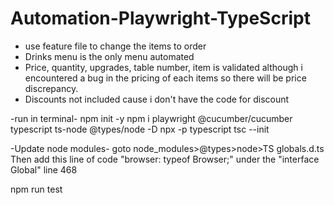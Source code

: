 # Automation-Playwright-TypeScript
- use feature file to change the items to order 
- Drinks menu is the only menu automated
- Price, quantity, upgrades, table number, item is validated although i encountered a bug in the pricing of each items so there will be price discrepancy.
- Discounts not included cause i don't have the code for discount

-run in terminal-
npm init -y
npm i playwright @cucumber/cucumber typescript ts-node @types/node -D
npx -p typescript tsc --init

-Update node modules-
goto node_modules>@types>node>TS globals.d.ts
	Then add this line of code "browser: typeof Browser;" under the "interface Global" line 468

npm run test

